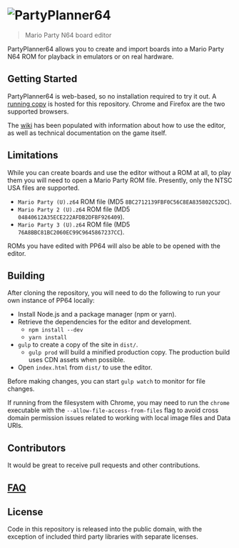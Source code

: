 # ![PartyPlanner64](http://i.imgur.com/ygEasfG.png)

> Mario Party N64 board editor

PartyPlanner64 allows you to create and import boards into a Mario Party N64 ROM for playback in emulators or on real hardware.

## Getting Started

PartyPlanner64 is web-based, so no installation required to try it out. A [running copy](http://partyplanner64.github.io/PartyPlanner64) is hosted for this repository. Chrome and Firefox are the two supported browsers.

The [wiki](https://github.com/PartyPlanner64/PartyPlanner64/wiki) has been populated with information about how to use the editor, as well as technical documentation on the game itself.

## Limitations

While you can create boards and use the editor without a ROM at all, to play them you will need to open a Mario Party ROM file. Presently, only the NTSC USA files are supported.

* `Mario Party (U).z64` ROM file (MD5 `8BC2712139FBF0C56C8EA835802C52DC`).
* `Mario Party 2 (U).z64` ROM file (MD5 `04840612A35ECE222AFDB2DFBF926409`).
* `Mario Party 3 (U).z64` ROM file (MD5 `76A8BBC81BC2060EC99C9645867237CC`).

ROMs you have edited with PP64 will also be able to be opened with the editor.

## Building

After cloning the repository, you will need to do the following to run your own instance of PP64 locally:

* Install Node.js and a package manager (npm or yarn).
* Retrieve the dependencies for the editor and development.
    * `npm install --dev`
    * `yarn install`
* `gulp` to create a copy of the site in `dist/`.
    * `gulp prod` will build a minified production copy. The production build uses CDN assets when possible.
* Open `index.html` from `dist/` to use the editor.

Before making changes, you can start `gulp watch` to monitor for file changes.

If running from the filesystem with Chrome, you may need to run the `chrome` executable with the `--allow-file-access-from-files` flag to avoid cross domain permission issues related to working with local image files and Data URIs.

## Contributors

It would be great to receive pull requests and other contributions.

## [FAQ](https://github.com/PartyPlanner64/PartyPlanner64/wiki/FAQ)

## License

Code in this repository is released into the public domain, with the exception of included third party libraries with separate licenses.
